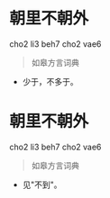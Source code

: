 # 朝里不朝外
cho2 li3 beh7 cho2 vae6
> 如皋方言词典
- 少于，不多于。

# 朝里不朝外
cho2 li3 beh7 cho2 vae6
> 如皋方言词典
- 见"不到"。
